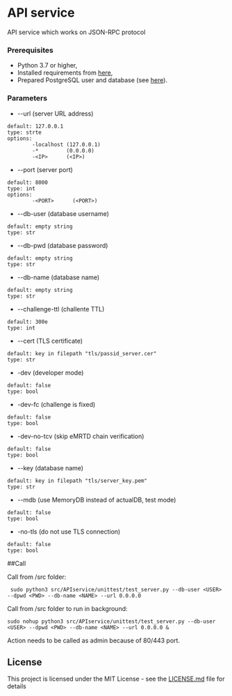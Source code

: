 # API service
API service which works on JSON-RPC protocol

### Prerequisites
* Python 3.7 or higher,
* Installed requirements from [here](../../../../../PassID-Server#prerequisites),
* Prepared PostgreSQL user and database (see [here](../../../../../PassID-Server#configure-postgresql-database)).

### Parameters

* --url (server URL address)
```
default: 127.0.0.1
type: strte
options:
        -localhost (127.0.0.1)
        -*         (0.0.0.0)
        -<IP>      (<IP>)
```

* --port (server port)
```
default: 8000
type: int
options: 
        -<PORT>      (<PORT>)
```

* --db-user (database username)
```
default: empty string
type: str
```

* --db-pwd (database password)
```
default: empty string
type: str
```

* --db-name (database name)
```
default: empty string
type: str
```



* --challenge-ttl (challente TTL)
```
default: 300e
type: int
```

* --cert (TLS certificate)
```
default: key in filepath "tls/passid_server.cer"
type: str
```

* -dev (developer mode)
```
default: false
type: bool
```

* -dev-fc (challenge is fixed)
```
default: false
type: bool
```

* -dev-no-tcv (skip eMRTD chain verification)
```
default: false
type: bool
```

* --key (database name)
```
default: key in filepath "tls/server_key.pem"
type: str
```

* --mdb (use MemoryDB instead of actualDB, test mode)
```
default: false
type: bool
```

* -no-tls (do not use TLS connection)
```
default: false
type: bool
```

##Call

Call from /src folder:
```
 sudo python3 src/APIservice/unittest/test_server.py --db-user <USER> --dpwd <PWD> --db-name <NAME> --url 0.0.0.0
```

Call from /src folder to run in background:
```
sudo nohup python3 src/APIservice/unittest/test_server.py --db-user <USER> --dpwd <PWD> --db-name <NAME> --url 0.0.0.0 &  
```

Action needs to be called as admin because of 80/443 port.

## License

This project is licensed under the MIT License - see the [LICENSE.md](LICENSE.md) file for details
